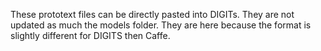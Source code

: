 These prototext files can be directly pasted into DIGITs. 
They are not updated as much the models folder. 
They are here because the format is slightly different for DIGITS then Caffe. 
